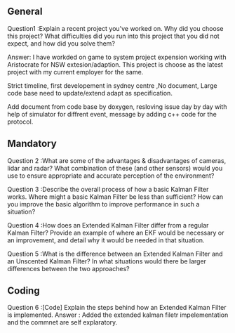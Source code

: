 ## General 
Question1 :Explain a recent project you've worked on. Why did you choose this project? 
What difficulties did you run into this project that you did not expect, and how did you solve them?

Answer: I have workded on game to system project expension working with Aristocrate for NSW extesion/adaption.
This project is choose as the latest project with my current employer for the same.

Strict timeline, first developement in sydney centre ,No document, Large code base need to update/extend adapt as specification.

Add document from code base by doxygen, resloving issue day by day with help of simulator for diffrent event, message by adding c++ code for the protocol.

## Mandatory 
Question 2 :What are some of the advantages & disadvantages of cameras, lidar and radar? What combination of these (and other sensors) would you use to ensure appropriate and accurate perception of the environment?

Question 3 :Describe the overall process of how a basic Kalman Filter works. Where might a basic Kalman Filter be less than sufficient? How can you improve the basic algorithm to improve performance in such a situation?

Question 4 :How does an Extended Kalman Filter differ from a regular Kalman Filter? Provide an example of where an EKF would be necessary or an improvement, and detail why it would be needed in that situation.

Question 5 :What is the difference between an Extended Kalman Filter and an Unscented Kalman Filter? In what situations would there be larger differences between the two approaches?

## Coding
Question 6 :[Code] Explain the steps behind how an Extended Kalman Filter is implemented.
Answer : Added the extended kalman filetr impelementation and the commnet are self explaratory.





